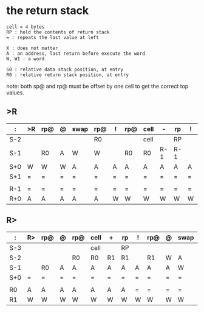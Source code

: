 # the return stack

    cell = 4 bytes 
    RP : hold the contents of return stack
    = : repeats the last value at left

    X : does not matter
    A : an address, last return before execute the word
    W, W1 : a word 
    
    S0 : relative data stack position, at entry
    R0 : relative return stack position, at entry

note: both sp@ and rp@ must be offset by one cell to get the correct top values.

    
## >R

 |  :  |  >R  |  rp@  |  @  |  swap  |  rp@  |  !  |  rp@  |  cell  |  -  |  rp  |  !  |  rp@  |  !  |  ;  | 
 |  --  |  --  |  --  |  --  |  --  |  --  |  --  |  --  |  --  |  --  |  --  |  --  |  --  |  --  |  --  | 
 |  S-2  |   |   |   |   |  R0  |   |   |  cell  |   |  RP  |   |   |   |   |  
 |  S-1  |   |  R0  |  A  |  W  |  W  |   |  R0  |  R0  |  R-1 |  R-1  |   |  R-1  |   |   | 
 |  S+0  |  W  |  W  |  W  |  A  |  A  |  A  |  A  |  A  |  A  |  A  |  A  |  A  |   |   | 
 |  S+1  |  = | = | = | = | = | = | = | = | = | = | = | = | = | = |  
 |   |   |   |   |   |   |   |   |   |   |   |   |   |   |   |   | 
 |  R-1  | = | = | = | = | = | = | = | = | = | = |  =  |  = |  A  |  A  | 
 |  R+0  |  A  |  A  |  A  |  A  |  A  |  W  |  W  |  W  |  W  |  W  |  W  |  W  |  W  |  W  | 

## R>

 |  :  |  R>  |  rp@  |  @  |  rp@  |  cell  |  +  |  rp  |  !  |  rp@  |  @  |  swap  |  rp@  |  !  |  ;  | 
 |  --  |  --  |  --  |  --  |  --  |  --  |  --  |  --  |  --  |  --  |  --  |  --  |  --  |  --  |  --  | 
 |  S-3  |   |   |   |   |  cell  |   |  RP  |   |   |   |   |  R1  |   |   | 
 |  S-2  |   |   |   |  R0  |  R0  |  R1  |  R1  |   |  R1  |  W  |  A  |  A  |   |   | 
 |  S-1  |   |  R0  |  A  |  A  |  A  |  A  |  A  |  A  |  A  |  A  |  W  |  W  |  W  |  W  | 
 |  S+0  |  =  |  =  |  =  |  =  |  =  |  =  |  =  |  =  |  =  |  =  |  =  |  =  |  =  |  =  | 
 |   |   |   |   |   |   |   |   |   |   |   |   |   |   |   | 
 |  R0  |  A  |  A  |  A  |  A  |  A  |  A  |  A  | = | = | = | = | = | = | = | 
 |  R1  |  W  |  W  |  W  |  W  |  W  |  W  |  W  |  W  |  W  |  W  |  W  |  W  |  A  |  A  | 

